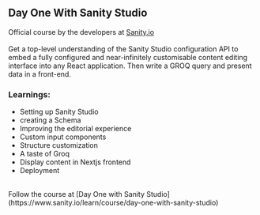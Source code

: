 ## Day One With Sanity Studio

Official course by the developers at [Sanity.io](https://sanity.io)
<br><br>
Get a top-level understanding of the Sanity Studio configuration API to embed a fully configured and near-infinitely customisable content editing interface into any React application. Then write a GROQ query and present data in a front-end.

### Learnings:

- Setting up Sanity Studio
- creating a Schema
- Improving the editorial experience
- Custom input components
- Structure customization
- A taste of Groq
- Display content in Nextjs frontend
- Deployment

<br>
Follow the course at [Day One with Sanity Studio](https://www.sanity.io/learn/course/day-one-with-sanity-studio)
